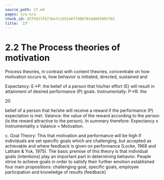 ```yaml
---
source_path: 17.md
pages: n/a-n/a
chunk_id: 82f5023fb71be7c1552e6ff49bf01dd0df001f03
title: '17'
---
```

# 2.2 The Process theories of motivation

Process theories, in contrast with content theories, concentrate on how motivation occurs ie, how behavior is initiated, directed, sustained and

Expectancy: E->P. the belief of a person that his/her effort (E) will result in attainment of desired performance (P) goals. Instrumentally: P->R. the

20

belief of a person that he/she will receive a reward if the performance (P) expectation is met. Valance: the value of the reward according to the person (is the reward attractive to the person). In summary therefore: Expectancy x Instrumentality x Valance = Motivation.

c. Goal Theory: This that motivation and performance will be high if individuals are set specific goals which are challenging, but accepted as achievable and where feedback is given on performance (Locke, 1968 and Latham & Yuk, 1975). The basic premise of this theory is that individual goals (intentions) play an important part in determining behavior. People strive to achieve goals in order to satisfy their further emotion established four main propositions: challenging goal, specific goals, employee participation and knowledge of results (feedback)
